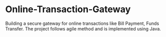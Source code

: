 # Online-Transaction-Gateway

Building a secure gateway for online transactions like Bill Payment, Funds Transfer. The project follows agile method and is implemented using Java.
